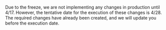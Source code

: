 Due to the freeze, we are not implementing any changes in production until 4/17. However, the tentative date for the execution of these changes is 4/28. The required changes have already been created, and we will update you before the execution date.
